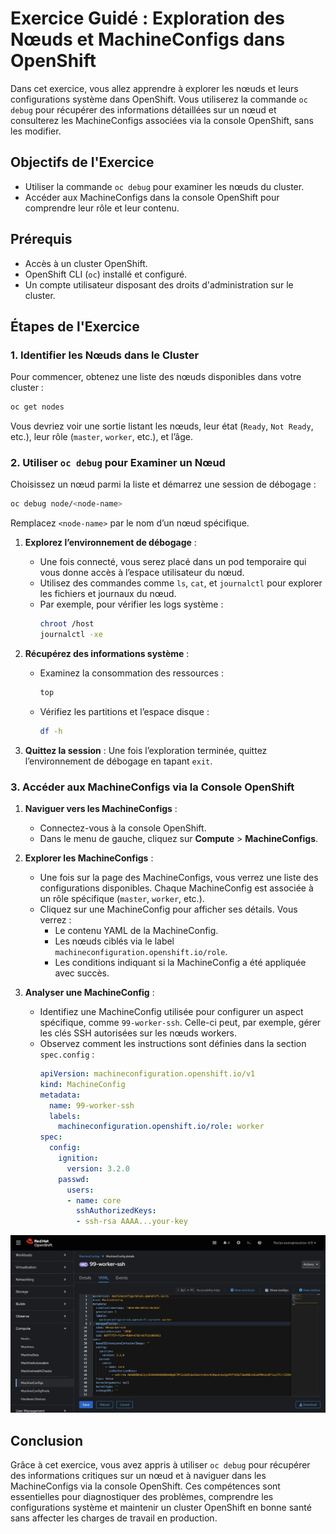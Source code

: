 # Exercice Guidé : Exploration des Nœuds et MachineConfigs dans OpenShift

Dans cet exercice, vous allez apprendre à explorer les nœuds et leurs configurations système dans OpenShift. Vous utiliserez la commande `oc debug` pour récupérer des informations détaillées sur un nœud et consulterez les MachineConfigs associées via la console OpenShift, sans les modifier.

## Objectifs de l'Exercice

- Utiliser la commande `oc debug` pour examiner les nœuds du cluster.
- Accéder aux MachineConfigs dans la console OpenShift pour comprendre leur rôle et leur contenu.

## Prérequis

- Accès à un cluster OpenShift.
- OpenShift CLI (`oc`) installé et configuré.
- Un compte utilisateur disposant des droits d'administration sur le cluster.


## Étapes de l'Exercice

### 1. Identifier les Nœuds dans le Cluster

Pour commencer, obtenez une liste des nœuds disponibles dans votre cluster :

```bash
oc get nodes
```

Vous devriez voir une sortie listant les nœuds, leur état (`Ready`, `Not Ready`, etc.), leur rôle (`master`, `worker`, etc.), et l’âge.

### 2. Utiliser `oc debug` pour Examiner un Nœud

Choisissez un nœud parmi la liste et démarrez une session de débogage :

```bash
oc debug node/<node-name>
```

Remplacez `<node-name>` par le nom d’un nœud spécifique.

1. **Explorez l’environnement de débogage** :
   - Une fois connecté, vous serez placé dans un pod temporaire qui vous donne accès à l’espace utilisateur du nœud.
   - Utilisez des commandes comme `ls`, `cat`, et `journalctl` pour explorer les fichiers et journaux du nœud.
   - Par exemple, pour vérifier les logs système :
     ```bash
     chroot /host
     journalctl -xe
     ```

2. **Récupérez des informations système** :
   - Examinez la consommation des ressources :
     ```bash
     top
     ```
   - Vérifiez les partitions et l’espace disque :
     ```bash
     df -h
     ```

3. **Quittez la session** :
   Une fois l’exploration terminée, quittez l’environnement de débogage en tapant `exit`.


### 3. Accéder aux MachineConfigs via la Console OpenShift

1. **Naviguer vers les MachineConfigs** :
   - Connectez-vous à la console OpenShift.
   - Dans le menu de gauche, cliquez sur **Compute** > **MachineConfigs**.

2. **Explorer les MachineConfigs** :
   - Une fois sur la page des MachineConfigs, vous verrez une liste des configurations disponibles. Chaque MachineConfig est associée à un rôle spécifique (`master`, `worker`, etc.).
   - Cliquez sur une MachineConfig pour afficher ses détails. Vous verrez :
     - Le contenu YAML de la MachineConfig.
     - Les nœuds ciblés via le label `machineconfiguration.openshift.io/role`.
     - Les conditions indiquant si la MachineConfig a été appliquée avec succès.

3. **Analyser une MachineConfig** :
   - Identifiez une MachineConfig utilisée pour configurer un aspect spécifique, comme `99-worker-ssh`. Celle-ci peut, par exemple, gérer les clés SSH autorisées sur les nœuds workers.
   - Observez comment les instructions sont définies dans la section `spec.config` :
     ```yaml
     apiVersion: machineconfiguration.openshift.io/v1
     kind: MachineConfig
     metadata:
       name: 99-worker-ssh
       labels:
         machineconfiguration.openshift.io/role: worker
     spec:
       config:
         ignition:
           version: 3.2.0
         passwd:
           users:
           - name: core
             sshAuthorizedKeys:
             - ssh-rsa AAAA...your-key
     ```

![ssh machine config](./images/ssh-machine-config.png) 


## Conclusion

Grâce à cet exercice, vous avez appris à utiliser `oc debug` pour récupérer des informations critiques sur un nœud et à naviguer dans les MachineConfigs via la console OpenShift. Ces compétences sont essentielles pour diagnostiquer des problèmes, comprendre les configurations système et maintenir un cluster OpenShift en bonne santé sans affecter les charges de travail en production.